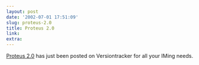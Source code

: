 ```yaml
---
layout: post
date: '2002-07-01 17:51:09'
slug: proteus-2.0
title: Proteus 2.0
link: 
extra: 
---
```


[Proteus 2.0](http://www.versiontracker.com/moreinfo.fcgi?id=12703&amp;db=macosx) has just been posted on Versiontracker for all your IMing needs.